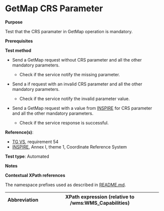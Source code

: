 # GetMap CRS Parameter

**Purpose**

Test that the CRS paramater in GetMap operation is mandatory.

**Prerequisites**

**Test method**

* Send a GetMap request without CRS parameter and all the other mandatory parameters.

    * Check if the service notify the missing parameter.

* Send a if request with an invalid CRS parameter and all the other mandatory parameters.

    * Check if the service notify the invalid parameter value.

* Send a GetMap request with a value from [INSPIRE](./README.md#ref_INSPIRE) for CRS parameter and all the other mandatory parameters.

    * Check if the service response is successful.

**Reference(s)**:

* [TG VS](./README.md#ref_TG_VS), requirement 54
* [INSPIRE](./README.md#ref_INSPIRE), Annex I, theme 1, Coordinate Reference System

**Test type**: Automated

**Notes**

**Contextual XPath references**

The namespace prefixes used as described in [README.md](./README.md#namespaces).

Abbreviation                                               |  XPath expression (relative to /wms:WMS_Capabilities)
---------------------------------------------------------- | -------------------------------------------------------------------------
